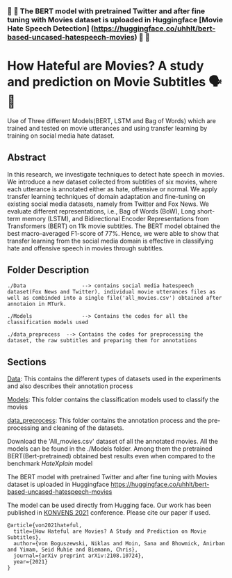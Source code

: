 ### :tada: :tada:  The BERT model with pretrained Twitter and after fine tuning with Movies dataset is uploaded in Huggingface [Movie Hate Speech Detection] (https://huggingface.co/uhhlt/bert-based-uncased-hatespeech-movies) :tada: :tada: 


# How Hateful are Movies? A study and prediction on Movie Subtitles :speaking_head: 🎥
Use of Three different Models(BERT, LSTM and Bag of Words) which are trained and tested on movie utterances and using transfer learning by training on social media hate dataset.

## Abstract
In this research, we investigate techniques to detect hate speech in movies. We introduce a new dataset collected from subtitles of six movies, where each utterance is annotated either as hate, offensive or normal. We apply transfer learning techniques of domain adaptation and fine-tuning on existing social media datasets, namely from Twitter and Fox News. We evaluate different representations, i.e., Bag of Words (BoW), Long short-term memory (LSTM), and Bidirectional Encoder Representations from Transformers (BERT) on 11k movie subtitles. The BERT model obtained the best macro-averaged F1-score of 77%. Hence, we were able to show that transfer learning from the social media domain is effective in classifying hate and offensive speech in movies through subtitles.

## Folder Description
```
./Data                  --> contains social media hatespeech dataset(Fox News and Twitter), individual movie utterances files as well as combinded into a single file('all_movies.csv') obtained after annotaion in MTurk.

./Models                --> Contains the codes for all the classification models used

./data_preprocess  --> Contains the codes for preprocessing the dataset, the raw subtitles and preparing them for annotations	
```

## Sections
[Data](https://github.com/uhh-lt/hatespeech/blob/main/data/README.md): This contains the different types of datasets used in the experiments and also describes their annotation process

[Models](https://github.com/uhh-lt/hatespeech/blob/main/Models/README.md): This folder contains the classification models used to classify the movies


[data_preprocess](https://github.com/uhh-lt/hatespeech/blob/main/Code%20For%20Annotations/README.md): This folder contains the annotation process and the pre-processing and cleaning of the datasets.

Download the 'All_movies.csv' dataset of all the annotated movies. All the models can be found in the ./Models folder. Among them the pretrained BERT(Bert-pretrained) obtained best results even when compared to the benchmark *HateXplain* model

The BERT model with pretrained Twitter and after fine tuning with Movies dataset is uploaded in Huggingface https://huggingface.co/uhhlt/bert-based-uncased-hatespeech-movies

The model can be used directly from Hugging face. Our work has been published in [KONVENS 2021](https://konvens2021.phil.hhu.de/) conference. Please cite our paper if used.
```
@article{von2021hateful,
  title={How Hateful are Movies? A Study and Prediction on Movie Subtitles},
  author={von Boguszewski, Niklas and Moin, Sana and Bhowmick, Anirban and Yimam, Seid Muhie and Biemann, Chris},
  journal={arXiv preprint arXiv:2108.10724},
  year={2021}
}
```
